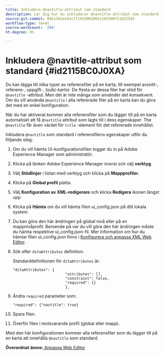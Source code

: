 ```yaml
---
title: Inkludera @navtitle-attribut som standard
description: Lär dig hur du inkluderar @navtitle-attribut som standard
source-git-commit: 6051181e243cf71919901093c1b5590f21832545
workflow-type: tm+mt
source-wordcount: '294'
ht-degree: 0%

---
```



# Inkludera @navtitle-attribut som standard {#id2115BC0J0XA}

Du kan lägga till olika typer av referensfiler på en karta, till exempel avsnitt-, referens-, uppgift-, \(sub\)-kartor. De flesta av dessa filer har stöd för `@navtitle` -attribut. Men det är inte många som använder det konsekvent. Om du vill använda `@navtitle` i alla refererade filer på en karta kan du göra det med en enkel konfiguration.

När du har aktiverat kommer alla referensfiler som du lägger till på en karta automatiskt att få `@navtitle` attribut som lagts till i dess egenskaper. The `@navtitle` får även värdet för `title` -element för det refererade innehållet.

Inkludera `@navtitle` som standard i referensfilens egenskaper utför du följande steg:

1. Om du vill hämta UI-konfigurationsfilen loggar du in på Adobe Experience Manager som administratör.

1. Klicka på länken Adobe Experience Manager överst och välj **verktyg**.
1. Välj **Stödlinjer** i listan med verktyg och klicka på **Mappprofiler**.
1. Klicka på **Global profil** platta.
1. Välj **Konfiguration av XML-redigerare** och klicka **Redigera** ikonen längst upp
1. Klicka på **Hämta** om du vill hämta filen ui\_config.json på ditt lokala system.
1. Du kan göra den här ändringen på global nivå eller på en mappnivåprofil. Beroende på var du vill göra den här ändringen måste du hämta respektive ui\_config.json-fil. Mer information om hur du hämtar filen ui\_config.json finns i [Konfigurera och anpassa XML Web Editor](conf-folder-level.md#id2065G300O5Z).

1. Sök efter `ditaAttributes` definition.

   Standarddefinitionen för `ditaAttributes` är:

   ```
   "ditaAttributes": {
                           "attributes": [],
                           "constraint": false,
                           "required": {}
                           },
   ```

1. Ändra `required` parameter som:

   ```
   "required": {"navtitle": true}
   ```

1. Spara filen.

1. Överför filen i motsvarande profil \(global eller mapp\).


Med den här konfigurationen kommer alla referensfiler som du lägger till på en karta att innehålla `@navtitle` som standard.

**Överordnat ämne:**[ Anpassa Web Editor](conf-web-editor.md)

